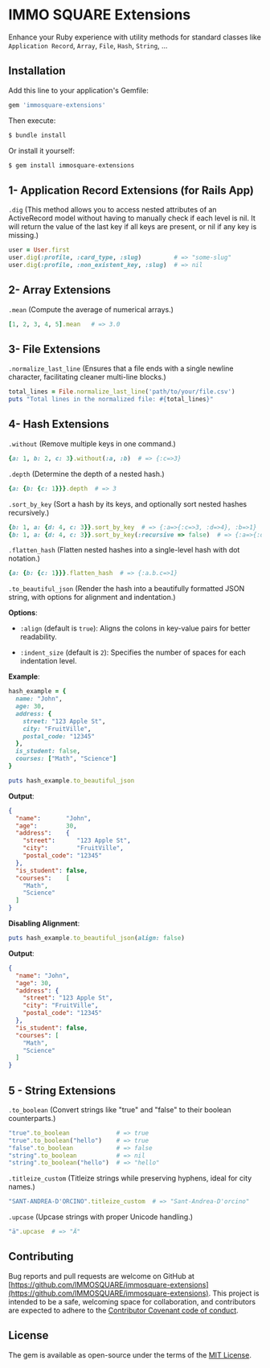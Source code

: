 # IMMO SQUARE Extensions

Enhance your Ruby experience with utility methods for standard classes like `Application Record`, `Array`, `File`, `Hash`, `String`, ...

## Installation

Add this line to your application's Gemfile:

```ruby
gem 'immosquare-extensions'
```

Then execute:

```bash
$ bundle install
```

Or install it yourself:

```bash
$ gem install immosquare-extensions
```

## 1- Application Record Extensions (for Rails App)

`.dig` (This method allows you to access nested attributes of an ActiveRecord model without having to manually check if each level is nil. It will return the value of the last key if all keys are present, or nil if any key is missing.)

```ruby
user = User.first
user.dig(:profile, :card_type, :slug)         # => "some-slug"
user.dig(:profile, :non_existent_key, :slug)  # => nil
```


## 2- Array Extensions

`.mean` (Compute the average of numerical arrays.)

```ruby
[1, 2, 3, 4, 5].mean   # => 3.0
```

## 3- File Extensions

`.normalize_last_line` (Ensures that a file ends with a single newline character, facilitating cleaner multi-line blocks.)

```ruby
total_lines = File.normalize_last_line('path/to/your/file.csv')
puts "Total lines in the normalized file: #{total_lines}"
```

## 4- Hash Extensions

`.without` (Remove multiple keys in one command.)

```ruby
{a: 1, b: 2, c: 3}.without(:a, :b)  # => {:c=>3}
```


`.depth` (Determine the depth of a nested hash.)

```ruby
{a: {b: {c: 1}}}.depth  # => 3
```

`.sort_by_key` (Sort a hash by its keys, and optionally sort nested hashes recursively.)

```ruby
{b: 1, a: {d: 4, c: 3}}.sort_by_key  # => {:a=>{:c=>3, :d=>4}, :b=>1}
{b: 1, a: {d: 4, c: 3}}.sort_by_key(:recursive => false)  # => {:a=>{:d=>4, :c=>3}, :b=>1}
```

`.flatten_hash` (Flatten nested hashes into a single-level hash with dot notation.)

```ruby
{a: {b: {c: 1}}}.flatten_hash  # => {:a.b.c=>1}
```

`.to_beautiful_json` (Render the hash into a beautifully formatted JSON string, with options for alignment and indentation.)

**Options**:

- `:align` (default is `true`): Aligns the colons in key-value pairs for better readability.

- `:indent_size` (default is `2`): Specifies the number of spaces for each indentation level.

**Example**:

```ruby
hash_example = {
  name: "John",
  age: 30,
  address: {
    street: "123 Apple St",
    city: "FruitVille",
    postal_code: "12345"
  },
  is_student: false,
  courses: ["Math", "Science"]
}

puts hash_example.to_beautiful_json
```

**Output**:

```json
{
  "name":       "John",
  "age":        30,
  "address":    {
    "street":      "123 Apple St",
    "city":        "FruitVille",
    "postal_code": "12345"
  },
  "is_student": false,
  "courses":    [
    "Math",
    "Science"
  ]
}
```

**Disabling Alignment**:

```ruby
puts hash_example.to_beautiful_json(align: false)
```

**Output**:

```json
{
  "name": "John",
  "age": 30,
  "address": {
    "street": "123 Apple St",
    "city": "FruitVille",
    "postal_code": "12345"
  },
  "is_student": false,
  "courses": [
    "Math",
    "Science"
  ]
}
```


## 5 - String Extensions

`.to_boolean` (Convert strings like "true" and "false" to their boolean counterparts.)

```ruby
"true".to_boolean             # => true
"true".to_boolean("hello")    # => true
"false".to_boolean            # => false
"string".to_boolean           # => nil
"string".to_boolean("hello")  # => "hello"
```

`.titleize_custom` (Titleize strings while preserving hyphens, ideal for city names.)

```ruby
"SANT-ANDREA-D'ORCINO".titleize_custom  # => "Sant-Andrea-D'orcino"
```

`.upcase` (Upcase strings with proper Unicode handling.)

```ruby
"ä".upcase  # => "Ä"
```

## Contributing

Bug reports and pull requests are welcome on GitHub at [https://github.com/IMMOSQUARE/immosquare-extensions](https://github.com/IMMOSQUARE/immosquare-extensions). This project is intended to be a safe, welcoming space for collaboration, and contributors are expected to adhere to the [Contributor Covenant code of conduct](https://www.contributor-covenant.org/version/2/0/code_of_conduct/).

## License

The gem is available as open-source under the terms of the [MIT License](https://opensource.org/licenses/MIT).
